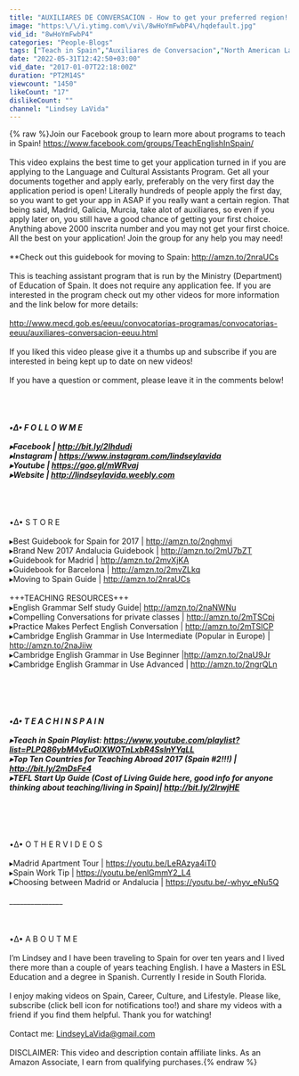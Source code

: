 ```yaml
---
title: "AUXILIARES DE CONVERSACION - How to get your preferred region!! Apply early!!"
image: "https:\/\/i.ytimg.com\/vi\/8wHoYmFwbP4\/hqdefault.jpg"
vid_id: "8wHoYmFwbP4"
categories: "People-Blogs"
tags: ["Teach in Spain","Auxiliares de Conversacion","North American Language And Cultural Ambassadors"]
date: "2022-05-31T12:42:50+03:00"
vid_date: "2017-01-07T22:18:00Z"
duration: "PT2M14S"
viewcount: "1450"
likeCount: "17"
dislikeCount: ""
channel: "Lindsey LaVida"
---
```

{% raw %}Join our Facebook group to learn more about programs to teach in Spain!  <a rel="nofollow" target="blank" href="https://www.facebook.com/groups/TeachEnglishInSpain/">https://www.facebook.com/groups/TeachEnglishInSpain/</a><br /><br />This video explains the best time to get your application turned in if  you are applying to the Language and Cultural Assistants Program.  Get all your documents together and apply early, preferably on the very first day the application period is open! Literally hundreds of people apply the first day, so you want to get your app in ASAP if you really want a certain region. That being said, Madrid, Galicia, Murcia, take alot of auxiliares, so even if you apply later on, you still have a good chance of getting your first choice. Anything above 2000 inscrita number and you may not get your first choice. All the best on your application! Join the group for any help you may need!<br /><br />**Check out this guidebook for moving to Spain:   <a rel="nofollow" target="blank" href="http://amzn.to/2nraUCs">http://amzn.to/2nraUCs</a><br /><br />This is teaching assistant program that is run by the Ministry (Department) of Education of Spain. It does not require any application fee.  If you are interested in the program check out my other videos for more information and the link below for more details:<br /><br /><a rel="nofollow" target="blank" href="http://www.mecd.gob.es/eeuu/convocatorias-programas/convocatorias-eeuu/auxiliares-conversacion-eeuu.html">http://www.mecd.gob.es/eeuu/convocatorias-programas/convocatorias-eeuu/auxiliares-conversacion-eeuu.html</a><br /><br />If you liked this video please give it a thumbs up and subscribe if you are interested in being kept up to date on new videos!<br /><br />If you have a question or comment, please leave it in the comments below!<br /><br />_______________<br /><br /><br />•Δ•      F O L L O W  M E <br /><br />▸Facebook | <a rel="nofollow" target="blank" href="http://bit.ly/2lhdudi">http://bit.ly/2lhdudi</a><br />▸Instagram | <a rel="nofollow" target="blank" href="https://www.instagram.com/lindseylavida">https://www.instagram.com/lindseylavida</a><br />▸Youtube | <a rel="nofollow" target="blank" href="https://goo.gl/mWRvaj">https://goo.gl/mWRvaj</a><br />▸Website | <a rel="nofollow" target="blank" href="http://lindseylavida.weebly.com">http://lindseylavida.weebly.com</a><br /><br /><br />_______________<br /><br />•Δ•      S T O R E <br /><br />▸Best Guidebook for Spain for 2017 | <a rel="nofollow" target="blank" href="http://amzn.to/2nghmvi">http://amzn.to/2nghmvi</a><br />▸Brand New 2017 Andalucia Guidebook | <a rel="nofollow" target="blank" href="http://amzn.to/2mU7bZT">http://amzn.to/2mU7bZT</a><br />▸Guidebook for Madrid | <a rel="nofollow" target="blank" href="http://amzn.to/2mvXjKA">http://amzn.to/2mvXjKA</a><br />▸Guidebook for Barcelona | <a rel="nofollow" target="blank" href="http://amzn.to/2mvZLkq">http://amzn.to/2mvZLkq</a><br />▸Moving to Spain Guide | <a rel="nofollow" target="blank" href="http://amzn.to/2nraUCs">http://amzn.to/2nraUCs</a><br /><br />+++TEACHING RESOURCES+++<br />▸English Grammar Self study Guide| <a rel="nofollow" target="blank" href="http://amzn.to/2naNWNu">http://amzn.to/2naNWNu</a><br />▸Compelling Conversations for private classes | <a rel="nofollow" target="blank" href="http://amzn.to/2mTSCpi">http://amzn.to/2mTSCpi</a><br />▸Practice Makes Perfect English Conversation | <a rel="nofollow" target="blank" href="http://amzn.to/2mTSlCP">http://amzn.to/2mTSlCP</a><br />▸Cambridge English Grammar in Use Intermediate (Popular in Europe) | <a rel="nofollow" target="blank" href="http://amzn.to/2naJiiw">http://amzn.to/2naJiiw</a><br />▸Cambridge English Grammar in Use Beginner |<a rel="nofollow" target="blank" href="http://amzn.to/2naU9Jr">http://amzn.to/2naU9Jr</a><br />▸Cambridge English Grammar in Use Advanced | <a rel="nofollow" target="blank" href="http://amzn.to/2ngrQLn">http://amzn.to/2ngrQLn</a><br /><br /><br />_______________<br /><br /><br />•Δ•      T E A C H   I N  S P A I N<br /><br />▸Teach in Spain Playlist: <a rel="nofollow" target="blank" href="https://www.youtube.com/playlist?list=PLPQ86ybM4vEuOlXWOTnLxbR4SslnYYqLL">https://www.youtube.com/playlist?list=PLPQ86ybM4vEuOlXWOTnLxbR4SslnYYqLL</a><br />▸Top Ten Countries for Teaching Abroad 2017 (Spain #2!!!) | <a rel="nofollow" target="blank" href="http://bit.ly/2mDsFe4">http://bit.ly/2mDsFe4</a><br />▸TEFL Start Up Guide (Cost of Living Guide here, good info for anyone thinking about teaching/living in Spain)| <a rel="nofollow" target="blank" href="http://bit.ly/2lrwjHE">http://bit.ly/2lrwjHE</a><br /><br /><br />_______________<br /><br /><br />•Δ•   O T H E R  V I D E O S<br /><br />▸Madrid Apartment Tour | <a rel="nofollow" target="blank" href="https://youtu.be/LeRAzya4iT0">https://youtu.be/LeRAzya4iT0</a><br />▸Spain Work Tip | <a rel="nofollow" target="blank" href="https://youtu.be/enlGmmY2_L4">https://youtu.be/enlGmmY2_L4</a><br />▸Choosing between Madrid or Andalucia | <a rel="nofollow" target="blank" href="https://youtu.be/-whyv_eNu5Q">https://youtu.be/-whyv_eNu5Q</a><br /><br />_______________<br /><br /><br /><br />•Δ•       A B O U T   M E<br /><br />I’m Lindsey and I have been traveling to Spain for over ten years and I lived there more than a couple of years teaching English. I have a Masters in ESL Education and a degree in Spanish.  Currently I reside in South Florida.<br /><br /> I enjoy making videos on Spain, Career, Culture, and Lifestyle. Please like, subscribe (click bell icon for notifications too!) and share my videos with a friend if you find them helpful. Thank you for watching!<br /><br />Contact me: LindseyLaVida@gmail.com<br /><br />DISCLAIMER: This video and description contain affiliate links. As an Amazon Associate, I earn from qualifying purchases.{% endraw %}
